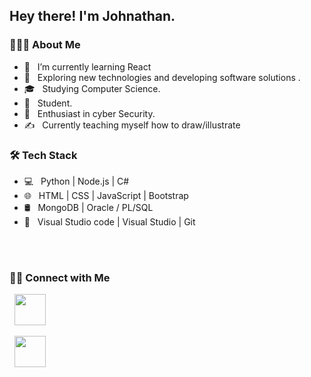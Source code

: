 <h2> Hey there! I'm Johnathan.</h2>

<h3> 👨🏻‍💻 About Me </h3>

- 🔭 &nbsp; I’m currently learning React 
- 🤔 &nbsp; Exploring new technologies and developing software solutions .
- 🎓 &nbsp; Studying Computer Science.
- 💼 &nbsp; Student.
- 🌱 &nbsp; Enthusiast in cyber Security.
- ✍️ &nbsp; Currently teaching myself how to draw/illustrate


<h3>🛠 Tech Stack</h3>

- 💻 &nbsp; Python | Node.js | C#  
- 🌐 &nbsp;  HTML | CSS | JavaScript | Bootstrap 
- 🛢 &nbsp; MongoDB | Oracle / PL/SQL
- 🔧 &nbsp; Visual Studio code | Visual Studio | Git

<br>



</br>


<h3> 🤝🏻 Connect with Me </h3>

<p align="center">


&nbsp; <a href="https://www.linkedin.com/in/johnathangraybeal/" target="_blank" rel="noopener noreferrer"><img src="https://img.icons8.com/plasticine/100/000000/linkedin.png" width="50" /></a>
  
  
  &nbsp; <a href="mailto:graybealjohnathan@outlook.com" target="_blank" rel="noopener noreferrer"><img src="https://img.icons8.com/color/48/000000/ms-outlook.png" width="50" /></a>
</p>
